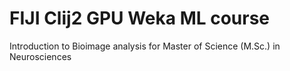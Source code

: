 # FIJI Clij2 GPU Weka ML course


Introduction to Bioimage analysis for Master of Science (M.Sc.) in Neurosciences
